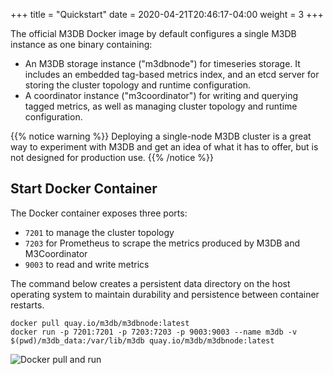+++
title = "Quickstart"
date = 2020-04-21T20:46:17-04:00
weight = 3
+++

The official M3DB Docker image by default configures a single M3DB instance as one binary
containing:

-   An M3DB storage instance ("m3dbnode") for timeseries storage. It includes an embedded tag-based metrics index, and an etcd server for storing the cluster topology and runtime configuration.
-   A coordinator instance ("m3coordinator") for writing and querying tagged metrics, as well as managing cluster topology and runtime configuration.

{{% notice warning %}}
Deploying a single-node M3DB cluster is a great way to experiment with M3DB and get an idea of what it has to offer, but is not designed for production use.
{{% /notice %}}

## Start Docker Container

The Docker container exposes three ports:

<!-- TODO: The Prometheus scraping point needs further explanation -->

-   `7201` to manage the cluster topology
-   `7203` for Prometheus to scrape the metrics produced by M3DB and M3Coordinator
-   `9003` to read and write metrics

The command below creates a persistent data directory on the host operating system to maintain durability and persistence between container restarts.

```shell
docker pull quay.io/m3db/m3dbnode:latest
docker run -p 7201:7201 -p 7203:7203 -p 9003:9003 --name m3db -v $(pwd)/m3db_data:/var/lib/m3db quay.io/m3db/m3dbnode:latest
```

<!-- TODO: Perfect image, pref with terminalizer -->

![Docker pull and run](/docker-install.gif)
